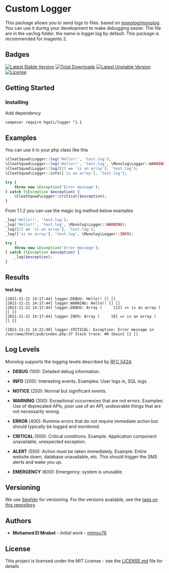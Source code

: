 # Custom Logger

This package allows you to send logs to files. based on [monolog/monolog](https://github.com/Seldaek/monolog).
You can use it during your development to make debugging easier.
The file are in the var/log folder. the name is logger.log by default.
This package is recommended for magento 2. 

## Badges

[![Latest Stable Version](http://poser.pugx.org/cleatsquad/logger/v)](https://packagist.org/packages/cleatsquad/logger) 
[![Total Downloads](http://poser.pugx.org/cleatsquad/logger/downloads)](https://packagist.org/packages/cleatsquad/logger) 
[![Latest Unstable Version](http://poser.pugx.org/cleatsquad/logger/v/unstable)](https://packagist.org/packages/cleatsquad/logger) 
[![License](http://poser.pugx.org/cleatsquad/logger/license)](https://packagist.org/packages/cleatsquad/logger) 

## Getting Started

### Installing

Add dependency
```
composer require hgati/logger ^1.1
```

## Examples

You can use it in your php class like this 

```php
\CleatSquad\Logger::log('Hello!!', 'test.log');
\CleatSquad\Logger::log('Hello!!', 'test.log', \Monolog\Logger::WARNING);
\CleatSquad\Logger::log([22 => 'is an array'], 'test.log');
\CleatSquad\Logger::info(['is an array'], 'test.log');

try {
    throw new \Exception('Error message');
} catch (\Exception $exception) {
    \CleatSquad\Logger::critical($exception);
}
```

From 1.1.2 you can use the magic log method below examples

```php
_log('Hello!!', 'test.log');
_log('Hello!!', 'test.log', \Monolog\Logger::WARNING);
_log([22 => 'is an array'], 'test.log');
_log(['is an array'], 'test.log', \Monolog\Logger::INFO);

try {
    throw new \Exception('Error message');
} catch (\Exception $exception) {
    _log($exception);
}
```

## Results


**test.log**

```
[2021-11-21 14:17:44] logger.DEBUG: Hello!! [] []
[2021-11-21 14:17:44] logger.WARNING: Hello!! [] []
[2021-11-21 14:17:44] logger.DEBUG: Array (     [22] => is an array )  [] []
[2021-11-21 14:17:44] logger.INFO: Array (     [0] => is an array )  [] []
```

```
[2021-11-21 14:22:40] logger.CRITICAL: Exception: Error message in /var/www/html/pub/index.php:37 Stack trace: #0 {main} [] []
```

## Log Levels

Monolog supports the logging levels described by [RFC 5424](http://tools.ietf.org/html/rfc5424).

- **DEBUG** (100): Detailed debug information.

- **INFO** (200): Interesting events. Examples: User logs in, SQL logs.

- **NOTICE** (250): Normal but significant events.

- **WARNING** (300): Exceptional occurrences that are not errors. Examples:
  Use of deprecated APIs, poor use of an API, undesirable things that are not
  necessarily wrong.

- **ERROR** (400): Runtime errors that do not require immediate action but
  should typically be logged and monitored.

- **CRITICAL** (500): Critical conditions. Example: Application component
  unavailable, unexpected exception.

- **ALERT** (550): Action must be taken immediately. Example: Entire website
  down, database unavailable, etc. This should trigger the SMS alerts and wake
  you up.

- **EMERGENCY** (600): Emergency: system is unusable.

## Versioning

We use [SemVer](http://semver.org/) for versioning. For the versions available, see the [tags on this repository](https://github.com/cleatsquad/logger/tags). 

## Authors

* **Mohamed El Mrabet** - *Initial work* - [mimou78](https://github.com/mimou78)

## License

This project is licensed under the MIT License - see the [LICENSE.md](LICENSE.md) file for details
